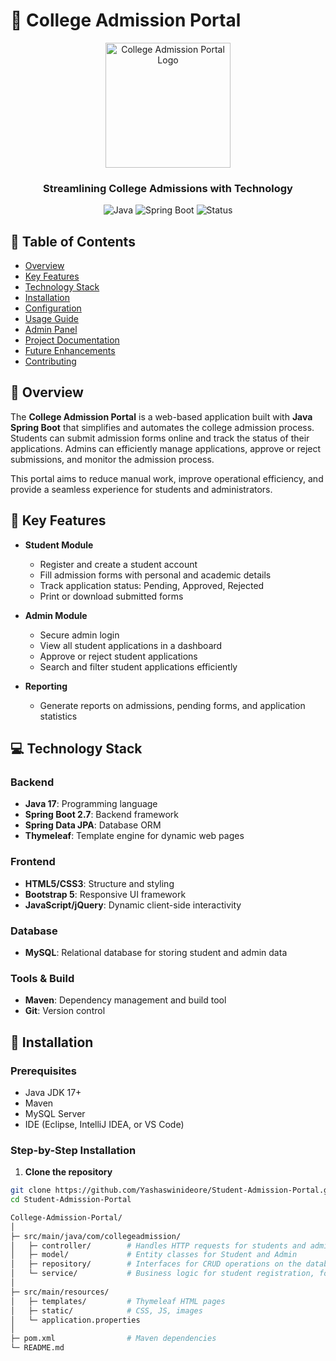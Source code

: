 # 🏫 College Admission Portal

<div align="center">
<img src="https://cdn-icons-png.flaticon.com/512/3135/3135768.png" alt="College Admission Portal Logo" width="200">
  <br>
  <h3>Streamlining College Admissions with Technology</h3>
  
  ![Java](https://img.shields.io/badge/java-17-orange)
  ![Spring Boot](https://img.shields.io/badge/springboot-2.7-brightgreen)
  ![Status](https://img.shields.io/badge/status-active-success)
</div>

## 📑 Table of Contents
- [Overview](#-overview)
- [Key Features](#-key-features)
- [Technology Stack](#-technology-stack)
- [Installation](#-installation)
- [Configuration](#-configuration)
- [Usage Guide](#-usage-guide)
- [Admin Panel](#-admin-panel)
- [Project Documentation](#-project-documentation)
- [Future Enhancements](#-future-enhancements)
- [Contributing](#-contributing)

## 🌟 Overview

The **College Admission Portal** is a web-based application built with **Java Spring Boot** that simplifies and automates the college admission process.  
Students can submit admission forms online and track the status of their applications. Admins can efficiently manage applications, approve or reject submissions, and monitor the admission process.

This portal aims to reduce manual work, improve operational efficiency, and provide a seamless experience for students and administrators.

## 🔑 Key Features

- **Student Module**
  - Register and create a student account
  - Fill admission forms with personal and academic details
  - Track application status: Pending, Approved, Rejected
  - Print or download submitted forms

- **Admin Module**
  - Secure admin login
  - View all student applications in a dashboard
  - Approve or reject student applications
  - Search and filter student applications efficiently


- **Reporting**
  - Generate reports on admissions, pending forms, and application statistics

## 💻 Technology Stack

### Backend
- **Java 17**: Programming language
- **Spring Boot 2.7**: Backend framework
- **Spring Data JPA**: Database ORM
- **Thymeleaf**: Template engine for dynamic web pages

### Frontend
- **HTML5/CSS3**: Structure and styling
- **Bootstrap 5**: Responsive UI framework
- **JavaScript/jQuery**: Dynamic client-side interactivity

### Database
- **MySQL**: Relational database for storing student and admin data

### Tools & Build
- **Maven**: Dependency management and build tool
- **Git**: Version control

## 🔧 Installation

### Prerequisites
- Java JDK 17+
- Maven
- MySQL Server
- IDE (Eclipse, IntelliJ IDEA, or VS Code)

### Step-by-Step Installation

1. **Clone the repository**
```bash
git clone https://github.com/Yashaswinideore/Student-Admission-Portal.git
cd Student-Admission-Portal

College-Admission-Portal/
│
├─ src/main/java/com/collegeadmission/
│   ├─ controller/        # Handles HTTP requests for students and admin
│   ├─ model/             # Entity classes for Student and Admin
│   ├─ repository/        # Interfaces for CRUD operations on the database
│   └─ service/           # Business logic for student registration, forms, and admin actions
│
├─ src/main/resources/
│   ├─ templates/         # Thymeleaf HTML pages
│   ├─ static/            # CSS, JS, images
│   └─ application.properties
│
├─ pom.xml                # Maven dependencies
└─ README.md
